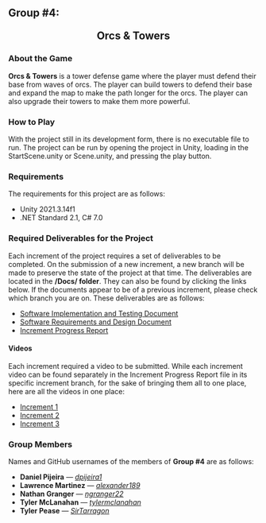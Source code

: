 ## Group #4: <br> <p align="center"> Orcs & Towers </p>

### About the Game

**Orcs & Towers** is a tower defense game where the player must defend their base from waves of orcs. The player can build towers to defend their base and expand the map to make the path longer for the orcs. The player can also upgrade their towers to make them more powerful.

### How to Play

With the project still in its development form, there is no executable file to run. The project can be run by opening the project in Unity, loading in the StartScene.unity or Scene.unity, and pressing the play button.

### Requirements

The requirements for this project are as follows:

* Unity 2021.3.14f1
* .NET Standard 2.1, C# 7.0

### Required Deliverables for the Project

Each increment of the project requires a set of deliverables to be completed. On the submission of a new increment, a new branch will be made to preserve the state of the project at that time. The deliverables are located in the **/Docs/ folder**. They can also be found by clicking the links below. If the documents appear to be of a previous increment, please check which branch you are on. These deliverables are as follows:

* [Software Implementation and Testing Document](/Docs/ITDoc.md)
* [Software Requirements and Design Document](/Docs/RDDoc.md)
* [Increment Progress Report](/Docs/ProgReport.md)

#### Videos

Each increment required a video to be submitted. While each increment video can be found separately in the Increment Progress Report file in its specific increment branch, for the sake of bringing them all to one place, here are all the videos in one place:

* [Increment 1](https://youtu.be/Yf-1_n07L5Q)
* [Increment 2](https://youtu.be/-dYp8N3hTGU)
* [Increment 3](https://youtu.be/1_TmROROKFw)

### Group Members

Names and GitHub usernames of the members of **Group #4** are as follows:

* **Daniel Pijeira** — [*dpijeira1*](https://github.com/dpijeira1)
* **Lawrence Martinez** — [*alexander189*](https://github.com/alexander189)
* **Nathan Granger** — [*ngranger22*](https://github.com/ngranger22)
* **Tyler McLanahan** — [*tylermclanahan*](https://github.com/tylermclanahan)
* **Tyler Pease** — [*SirTarragon*](https://github.com/SirTarragon)
